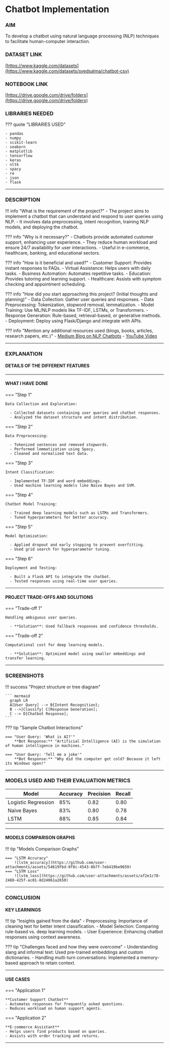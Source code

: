 # Chatbot Implementation

### AIM
To develop a chatbot using natural language processing (NLP) techniques to facilitate human-computer interaction.

### DATASET LINK
[https://www.kaggle.com/datasets](https://www.kaggle.com/datasets/syedsalma/chatbot-csv)

### NOTEBOOK LINK
[https://drive.google.com/drive/folders](https://drive.google.com/drive/folders)

### LIBRARIES NEEDED

??? quote "LIBRARIES USED"

    - pandas
    - numpy
    - scikit-learn
    - seaborn
    - matplotlib
    - tensorflow
    - keras
    - nltk
    - spacy
    - re
    - json
    - flask

---

### DESCRIPTION

!!! info "What is the requirement of the project?"
    - The project aims to implement a chatbot that can understand and respond to user queries using NLP.
    - It involves data preprocessing, intent recognition, training NLP models, and deploying the chatbot.

??? info "Why is it necessary?"
    - Chatbots provide automated customer support, enhancing user experience.
    - They reduce human workload and ensure 24/7 availability for user interactions.
    - Useful in e-commerce, healthcare, banking, and educational sectors.

??? info "How is it beneficial and used?"
    - Customer Support: Provides instant responses to FAQs.
    - Virtual Assistance: Helps users with daily tasks.
    - Business Automation: Automates repetitive tasks.
    - Education: Provides tutoring and learning support.
    - Healthcare: Assists with symptom checking and appointment scheduling.

??? info "How did you start approaching this project? (Initial thoughts and planning)"
    - Data Collection: Gather user queries and responses.
    - Data Preprocessing: Tokenization, stopword removal, lemmatization.
    - Model Training: Use ML/NLP models like TF-IDF, LSTMs, or Transformers.
    - Response Generation: Rule-based, retrieval-based, or generative methods.
    - Deployment: Deploy using Flask/Django and integrate with APIs.

??? info "Mention any additional resources used (blogs, books, articles, research papers, etc.)"
    - [Medium Blog on NLP Chatbots](https://medium.com)
    - [YouTube Video](https://youtu.be/some_video_link)

---

### EXPLANATION

#### DETAILS OF THE DIFFERENT FEATURES

---

#### WHAT I HAVE DONE

=== "Step 1"

    Data Collection and Exploration:

      - Collected datasets containing user queries and chatbot responses.
      - Analyzed the dataset structure and intent distribution.

=== "Step 2"

    Data Preprocessing:

      - Tokenized sentences and removed stopwords.
      - Performed lemmatization using Spacy.
      - Cleaned and normalized text data.

=== "Step 3"

    Intent Classification:

      - Implemented TF-IDF and word embeddings.
      - Used machine learning models like Naive Bayes and SVM.

=== "Step 4"

    Chatbot Model Training:

      - Trained deep learning models such as LSTMs and Transformers.
      - Tuned hyperparameters for better accuracy.

=== "Step 5"

    Model Optimization:

      - Applied dropout and early stopping to prevent overfitting.
      - Used grid search for hyperparameter tuning.

=== "Step 6"

    Deployment and Testing:

      - Built a Flask API to integrate the chatbot.
      - Tested responses using real-time user queries.

---

#### PROJECT TRADE-OFFS AND SOLUTIONS

=== "Trade-off 1"

    Handling ambiguous user queries.

      - **Solution**: Used fallback responses and confidence thresholds.

=== "Trade-off 2"

    Computational cost for deep learning models.

      - **Solution**: Optimized model using smaller embeddings and transfer learning.

---

### SCREENSHOTS

!!! success "Project structure or tree diagram"

    ``` mermaid
      graph LR
      A[User Query] --> B{Intent Recognition};
      B -->|Classify| C[Response Generation];
      C --> D[Chatbot Response];
    ```

??? tip "Sample Chatbot Interactions"

    === "User Query: 'What is AI?'"
        **Bot Response:** "Artificial Intelligence (AI) is the simulation of human intelligence in machines."
    
    === "User Query: 'Tell me a joke'"
        **Bot Response:** "Why did the computer get cold? Because it left its Windows open!"

---

### MODELS USED AND THEIR EVALUATION METRICS

| Model | Accuracy | Precision | Recall |
|-------|----------|-----------|--------|
| Logistic Regression | 85% | 0.82 | 0.80 |
| Naive Bayes | 83% | 0.80 | 0.78 |
| LSTM | 88% | 0.85 | 0.84 |

---

#### MODELS COMPARISON GRAPHS

!!! tip "Models Comparison Graphs"

    === "LSTM Accuracy"
        ![lstm_accuracy](https://github.com/user-attachments/assets/54619fbd-0f8c-4543-8b7f-7eb419be9659)
    === "LSTM Loss"
        ![lstm_loss](https://github.com/user-attachments/assets/af2e1c78-2488-425f-ac01-8d24061a2650)

---

### CONCLUSION

#### KEY LEARNINGS

!!! tip "Insights gained from the data"
    - Preprocessing: Importance of cleaning text for better intent classification.
    - Model Selection: Comparing rule-based vs. deep learning models.
    - User Experience: Enhancing chatbot responses using context awareness.

??? tip "Challenges faced and how they were overcome"
    - Understanding slang and informal text: Used pre-trained embeddings and custom dictionaries.
    - Handling multi-turn conversations: Implemented a memory-based approach to retain context.

---

#### USE CASES

=== "Application 1"

    **Customer Support Chatbot**
    - Automates responses for frequently asked questions.
    - Reduces workload on human support agents.

=== "Application 2"

    **E-commerce Assistant**
    - Helps users find products based on queries.
    - Assists with order tracking and returns.

---

